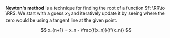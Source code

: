 **Newton's method** is a technique for finding the root of a function $f: \RR\to \RR$. We start with a guess $x_0$ and iteratively update it by seeing where the zero would be using a tangent line at the given point.

$$
x_{n+1} = x_n - \frac{f(x_n)}{f'(x_n)}
$$